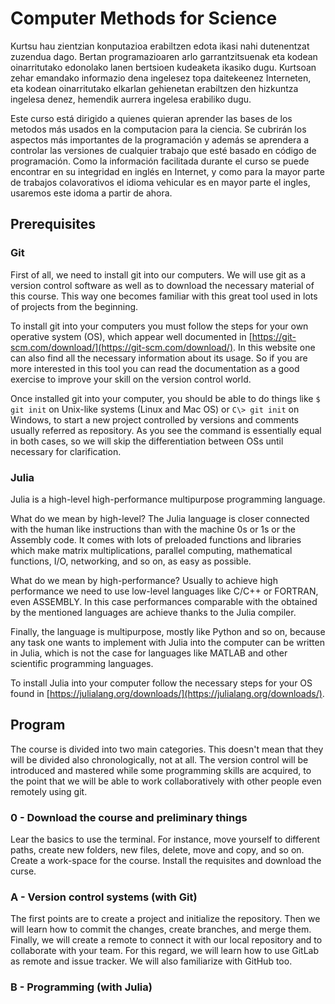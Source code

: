 # Computer Methods for Science

Kurtsu hau zientzian konputazioa erabiltzen edota ikasi nahi dutenentzat zuzendua dago.
Bertan programazioaren arlo garrantzitsuenak eta kodean oinarritutako edonolako lanen bertsioen kudeaketa ikasiko dugu.
Kurtsoan zehar emandako informazio dena ingelesez topa daitekeenez Interneten, eta kodean oinarritutako elkarlan gehienetan erabiltzen den hizkuntza ingelesa denez, hemendik aurrera ingelesa erabiliko dugu.

Este curso está dirigido a quienes quieran aprender las bases de los metodos más usados en la computacion para la ciencia.
Se cubrirán los aspectos más importantes de la programación y además se aprendera a controlar las versiones de cualquier trabajo que esté basado en código de programación.
Como la información facilitada durante el curso se puede encontrar en su integridad en inglés en Internet, y como para la mayor parte de trabajos colavorativos el idioma vehicular es en mayor parte el ingles, usaremos este idoma a partir de ahora.

## Prerequisites

### Git

First of all, we need to install git into our computers.
We will use git as a version control software as well as to download the necessary material of this course.
This way one becomes familiar with this great tool used in lots of projects from the beginning.

To install git into your computers you must follow the steps for your own operative system (OS), which appear well documented in [https://git-scm.com/download/](https://git-scm.com/download/).
In this website one can also find all the necessary information about its usage.
So if you are more interested in this tool you can read the documentation as a good exercise to improve your skill on the version control world.

Once installed git into your computer, you should be able to do things like `$ git init` on Unix-like systems (Linux and Mac OS) or `C\> git init` on Windows, to start a new project controlled by versions and comments usually referred as repository.
As you see the command is essentially equal in both cases, so we will skip the differentiation between OSs until necessary for clarification.

### Julia

Julia is a high-level high-performance multipurpose programming language.

What do we mean by high-level?
The Julia language is closer connected with the human like instructions than with the machine 0s or 1s or the Assembly code.
It comes with lots of preloaded functions and libraries which make matrix multiplications, parallel computing, mathematical functions, I/O, networking, and so on, as easy as possible.

What do we mean by high-performance?
Usually to achieve high performance we need to use low-level languages like C/C++ or FORTRAN, even ASSEMBLY.
In this case performances comparable with the obtained by the mentioned languages are achieve thanks to the Julia compiler.

Finally, the language is multipurpose, mostly like Python and so on, because any task one wants to implement with Julia into the computer can be written in Julia, which is not the case for languages like MATLAB and other scientific programming languages.

To install Julia into your computer follow the necessary steps for your OS found in [https://julialang.org/downloads/](https://julialang.org/downloads/).

## Program

The course is divided into two main categories.
This doesn't mean that they will be divided also chronologically, not at all.
The version control will be introduced and mastered while some programming skills are acquired, to the point that we will be able to work collaboratively with other people even remotely using git.

### 0 - Download the course and preliminary things

Lear the basics to use the terminal. For instance, move yourself to different paths, create new folders, new files, delete, move and copy, and so on.
Create a work-space for the course. Install the requisites and download the curse.

### A - Version control systems (with Git)

The first points are to create a project and initialize the repository.
Then we will learn how to commit the changes, create branches, and merge them.
Finally, we will create a remote to connect it with our local repository and to collaborate with your team.
For this regard, we will learn how to use GitLab as remote and issue tracker.
We will also familiarize with GitHub too.

### B - Programming (with Julia)
